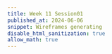 ```yaml
---
title: Week 11 Session01
published_at: 2024-06-06
snippet: Wireframes generating
disable_html_sanitization: true
allow_math: true
---
```


